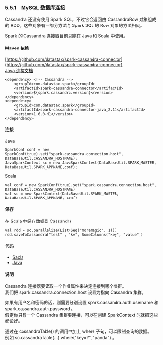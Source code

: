 ### 5.5.1　MySQL 数据库连接 ###
Cassandra 还没有使用 Spark SQL，不过它会返回由 CassandraRow 对象组成的 RDD，这些对象有一部分方法与 Spark SQL 的 Row 对象的方法相同。  

Spark 的 Cassandra 连接器目前只能在 Java 和 Scala 中使用。
#### Maven 依赖 ####
[https://github.com/datastax/spark-cassandra-connector](https://github.com/datastax/spark-cassandra-connector)  
[Java 连接文档](https://github.com/datastax/spark-cassandra-connector/blob/master/doc/7_java_api.md)
``` 
<dependency> <!-- Cassandra -->
    <groupId>com.datastax.spark</groupId>
    <artifactId>spark-cassandra-connector</artifactId>
    <version>${spark.cassandra.version}</version>
</dependency>
<dependency>
    <groupId>com.datastax.spark</groupId>
    <artifactId>spark-cassandra-connector-java_2.11</artifactId>
    <version>1.6.0-M1</version>
</dependency>
```
#### 连接 ####
Java
``` 
SparkConf conf = new SparkConf(true).set("spark.cassandra.connection.host", DataBaseUtil.CASSANDRA_HOSTNAME);
JavaSparkContext sc = new JavaSparkContext(DataBaseUtil.SPARK_MASTER, DataBaseUtil.SPARK_APPNAME,conf);
```
Scala
``` 
val conf = new SparkConf(true).set("spark.cassandra.connection.host", DataBaseUtil.CASSANDRA_HOSTNAME)
val sc = new SparkContext(DataBaseUtil.SPARK_MASTER, DataBaseUtil.SPARK_APPNAME, conf)
```
#### 保存 ####
在 Scala 中保存数据到 Cassandra
``` 
val rdd = sc.parallelize(List(Seq("moremagic", 1)))
rdd.saveToCassandra("test" , "kv", SomeColumns("key", "value"))
```
#### 代码 ####
-   [Sacla](S52Cassandra.scala)
-   [Java](J52Cassandra.java)
#### 说明 ####
Cassandra 连接器要读取一个作业属性来决定连接到哪个集群。  
我们把 spark.cassandra.connection.host 设置为指向 Cassandra 集群。  

如果有用户名和密码的话，则需要分别设置 spark.cassandra.auth.username 和 spark.cassandra.auth.password 。  
假定你只有一个 Cassandra 集群要连接，可以在创建 SparkContext 时就把这些都设好。

通过在 cassandraTable() 的调用中加上 where 子句，可以限制查询的数据。  
例如 sc.cassandraTable(...).where("key=?", "panda") 。